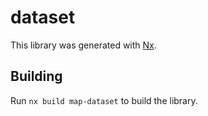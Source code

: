 # dataset

This library was generated with [Nx](https://nx.dev).

## Building

Run `nx build map-dataset` to build the library.
